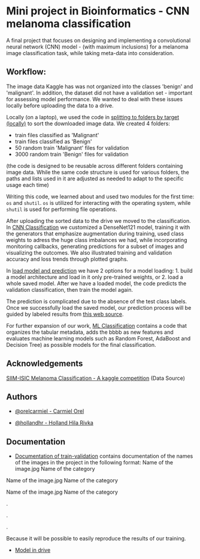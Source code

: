 
# Mini project in Bioinformatics - CNN melanoma classification

A final project that focuses on designing and implementing a convolutional neural network (CNN) model - (with maximum inclusions) for a melanoma image classification task, while taking meta-data into consideration.

## Workflow:

The image data Kaggle has was not organized into the classes 'benign' and 'malignant'. In addition, the dataset did not have a validation set - important for assessing model performance. We wanted to deal with these issues locally before uploading the data to a drive.

Locally (on a laptop), we used the code in [splitting to folders by target (locally)](https://github.com/miniProjectMelanoma/Melanoma-Classification/blob/main/splitting%20to%20folders%20by%20target%20(locally).py) to sort the downloaded image data. We created 4 folders:

- train files classified as 'Malignant'
- train files classified as 'Benign'
- 50 random train 'Malignant' files for validation
- 3000 random train 'Benign' files for validation

(the code is designed to be reusable across different folders containing image data. While the same code structure is used for various folders, the paths and lists used in it are adjusted as needed to adapt to the specific usage each time)

Writing this code, we learned about and used two modules for the first time: `os` and `shutil`. `os` is utilized for interacting with the operating system, while `shutil` is used for performing file operations.

After uploading the sorted data to the drive we moved to the classification. In [CNN Classification](https://github.com/miniProjectMelanoma/Melanoma-Classification/blob/main/CNN%20Classification.ipynb) we customized a DenseNet121 model, training it with the generators that emphasize augmentation during training, used class weights to adress the huge class imbalances we had, while incorporating monitoring callbacks, generating predictions for a subset of images and visualizing the outcomes. We also illustrated training and validation accuracy and loss trends through plotted graphs.

In [load model and prediction](https://github.com/miniProjectMelanoma/Melanoma-Classification/blob/main/load%20model%20and%20prediction.ipynb) we have 2 options for a model loading: 1. build a model architecture and load in it only pre-trained weights, or 2. load a whole saved model. After we have a loaded model, the code predicts the validation classification, then train the model again.

The prediction is complicated due to the absence of the test class labels. Once we successfully load the saved model, our prediction process will be guided by labeled results from [this web source](https://github.com/Masdevallia/3rd-place-kaggle-siim-isic-melanoma-classification).

For further expansion of our work, [ML Classification](https://github.com/miniProjectMelanoma/Melanoma-Classification/blob/main/ML%20Classification.ipynb) contains a code that organizes the tabular metadata, adds the bbbb as new features and evaluates machine learning models such as Random Forest, AdaBoost and Decision Tree) as possible models for the final classification.


## Acknowledgements

[SIIM-ISIC Melanoma Classification - A kaggle competition](https://https://www.kaggle.com/competitions/siim-isic-melanoma-classification/overview) (Data Source)


## Authors

- [@orelcarmiel - Carmiel Orel](https://github.com/orelcarmiel)

- [@hollandhr - Holland Hila Rivka](https://github.com/hollandhr)

## Documentation

- [Documentation of train-validation](https://github.com/miniProjectMelanoma/Melanoma-Classification/blob/main/Documentation%20of%20train-validation.txt) contains documentation of the names of the images in the project in the following format:
Name of the image.jpg Name of the category

Name of the image.jpg Name of the category

Name of the image.jpg Name of the category

.

.

.

Because it will be possible to easily reproduce the results of our training.

- [Model in drive](https://colab.research.google.com/drive/1S_XOPa7pmD4qUnFAO4IV39-WE8XoMltj?usp=drive_link)
